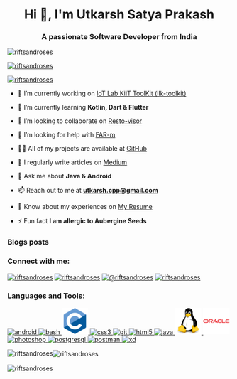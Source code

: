 <h1 align="center">Hi 👋, I'm Utkarsh Satya Prakash</h1>
<h3 align="center">A passionate Software Developer from India</h3>

<p align="left"> <img src="https://komarev.com/ghpvc/?username=riftsandroses&label=Profile%20views&color=0e75b6&style=flat" alt="riftsandroses" /> </p>

<p align="left"> <a href="https://github.com/ryo-ma/github-profile-trophy"><img src="https://github-profile-trophy.vercel.app/?username=riftsandroses" alt="riftsandroses" /></a> </p>

<p align="left"> <a href="https://twitter.com/riftsandroses" target="blank"><img src="https://img.shields.io/twitter/follow/riftsandroses?logo=twitter&style=for-the-badge" alt="riftsandroses" /></a> </p>

- 🔭 I’m currently working on [IoT Lab KiiT ToolKit (ilk-toolkit)](https://github.com/riftsandroses/ilk-toolkit)

- 🌱 I’m currently learning **Kotlin, Dart & Flutter**

- 👯 I’m looking to collaborate on [Resto-visor](https://github.com/riftsandroses/Resto-visor)

- 🤝 I’m looking for help with [FAR-m](https://github.com/riftsandroses/FAR-m)

- 👨‍💻 All of my projects are available at [GitHub](https://github.com/riftsandroses)

- 📝 I regularly write articles on [Medium](https://medium.com/@riftsandroses)

- 💬 Ask me about **Java & Android**

- 📫 Reach out to me at **utkarsh.cpp@gmail.com**

- 📄 Know about my experiences on [My Resume](https://drive.google.com/file/d/1gTH34uEIXv7OgL6HtpAdDb2RSOG7rlyZ/view?usp=sharing)

- ⚡ Fun fact **I am allergic to Aubergine Seeds**

### Blogs posts
<!-- BLOG-POST-LIST:START -->
<!-- BLOG-POST-LIST:END -->

<h3 align="left">Connect with me:</h3>
<p align="left">
<a href="https://twitter.com/riftsandroses" target="blank"><img align="center" src="https://raw.githubusercontent.com/rahuldkjain/github-profile-readme-generator/master/src/images/icons/Social/twitter.svg" alt="riftsandroses" height="30" width="60" /></a>
<a href="https://linkedin.com/in/riftsandroses" target="blank"><img align="center" src="https://raw.githubusercontent.com/rahuldkjain/github-profile-readme-generator/master/src/images/icons/Social/linked-in-alt.svg" alt="riftsandroses" height="30" width="60" /></a>
<a href="https://medium.com/@riftsandroses" target="blank"><img align="center" src="https://raw.githubusercontent.com/rahuldkjain/github-profile-readme-generator/master/src/images/icons/Social/medium.svg" alt="@riftsandroses" height="30" width="60" /></a>
<a href="https://www.leetcode.com/riftsandroses" target="blank"><img align="center" src="https://raw.githubusercontent.com/rahuldkjain/github-profile-readme-generator/master/src/images/icons/Social/leet-code.svg" alt="riftsandroses" height="30" width="60" /></a>
</p>

<h3 align="left">Languages and Tools:</h3>
<p align="left"> <a href="https://developer.android.com" target="_blank" rel="noreferrer"> <img src="https://www.flaticon.com/free-icons/android" alt="android" width="60" height="60"/> </a> <a href="https://www.gnu.org/software/bash/" target="_blank" rel="noreferrer"> <img src="https://www.flaticon.com/free-icons/terminal" alt="bash" width="60" height="60"/> </a> <a href="https://www.cprogramming.com/" target="_blank" rel="noreferrer"> <img src="https://raw.githubusercontent.com/devicons/devicon/master/icons/c/c-original.svg" alt="c" width="60" height="60"/> </a> <a href="https://www.w3schools.com/css/" target="_blank" rel="noreferrer"> <img src="https://www.flaticon.com/free-icons/css" alt="css3" width="60" height="60"/> </a> <a href="https://git-scm.com/" target="_blank" rel="noreferrer"> <img src="https://www.vectorlogo.zone/logos/git-scm/git-scm-icon.svg" alt="git" width="60" height="60"/> </a> <a href="https://www.w3.org/html/" target="_blank" rel="noreferrer"> <img src="https://www.flaticon.com/free-icons/logo" alt="html5" width="60" height="60"/> </a> <a href="https://www.java.com" target="_blank" rel="noreferrer"> <img src="https://www.flaticon.com/free-icons/java" alt="java" width="60" height="60"/> </a> <a href="https://www.linux.org/" target="_blank" rel="noreferrer"> <img src="https://raw.githubusercontent.com/devicons/devicon/master/icons/linux/linux-original.svg" alt="linux" width="60" height="60"/> </a> <a href="https://www.oracle.com/" target="_blank" rel="noreferrer"> <img src="https://raw.githubusercontent.com/devicons/devicon/master/icons/oracle/oracle-original.svg" alt="oracle" width="60" height="60"/> </a> <a href="https://www.photoshop.com/en" target="_blank" rel="noreferrer"> <img src="https://www.flaticon.com/free-icons/photoshop" alt="photoshop" width="60" height="60"/> </a> <a href="https://www.postgresql.org" target="_blank" rel="noreferrer"> <img src="https://www.flaticon.com/free-icons/postgre" alt="postgresql" width="60" height="60"/> </a> <a href="https://postman.com" target="_blank" rel="noreferrer"> <img src="https://www.vectorlogo.zone/logos/getpostman/getpostman-icon.svg" alt="postman" width="60" height="60"/> </a> <a href="https://www.adobe.com/products/xd.html" target="_blank" rel="noreferrer"> <img src="https://www.flaticon.com/free-icons/adobe" alt="xd" width="60" height="60"/> </a> </p>

<p><img align="left" src="https://github-readme-stats.vercel.app/api/top-langs?username=riftsandroses&show_icons=true&theme=dark&locale=en&layout=compact" alt="riftsandroses" /></p>

<p><img align="center" src="https://github-readme-stats.vercel.app/api?username=riftsandroses&show_icons=true&theme=dark&locale=en" alt="riftsandroses" /></p>

<p><img align="center" src="https://github-readme-streak-stats.herokuapp.com/?user=riftsandroses&theme=dark" alt="riftsandroses" /></p>
